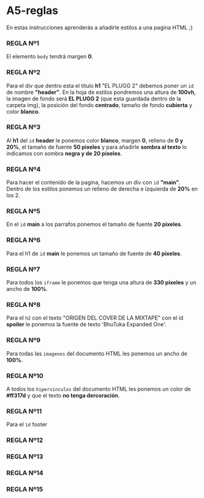 # A5-reglas

En estas instrucciones aprenderás a añadirle estilos a una pagina HTML ;)

### REGLA Nº1

El elemento ```body``` tendrá margen **0**.

### REGLA Nº2

Para el div que dentro esta el titulo **h1** "EL PLUGG 2" debemos poner un ```id``` de nombre **"header"**. En la hoja de estilos pondremos una altura de **100vh**, la imagen de fondo será **EL PLUGG 2** (que esta guardada dentro de la carpeta img), la posición del fondo **centrado**, tamaño de fondo **cubierta** y color **blanco**.

### REGLA Nº3

Al **h1** del ```id``` **header** le ponemos color **blanco**, margen **0**, relleno de **0 y 20%**, el tamaño de fuente **50 pixeles** y para añadirle **sombra al texto** lo indicamos con sombra **negra y de 20 pixeles**.

### REGLA Nº4

Para hacer el contenido de la pagina, hacemos un div con ```id``` **"main"**. Dentro de los estilos ponemos un relleno de derecha e izquierda de **20%** en los 2.

### REGLA Nº5

En el ```id``` **main** a los parrafos ponemos el tamaño de fuente **20 pixeles**.

### REGLA Nº6

Para el h1 de ```id``` **main** le ponemos un tamaño de fuente de **40 pixeles**.

### REGLA Nº7

Para todos los ```iframe``` le ponemos que tenga una altura de **330 pixeles** y un ancho de **100%**.

### REGLA Nº8

Para el ```h2``` con el texto "ORIGEN DEL COVER DE LA MIXTAPE" con el id **spoiler** le ponemos la fuente de texto 'BhuTuka Expanded One'.

### REGLA Nº9

Para todas las ```imagenes``` del documento HTML les ponemos un ancho de **100%**.

### REGLA Nº10

A todos los ```hipervinculos``` del documento HTML les ponemos un color de **#ff317d** y que el texto **no tenga dercoración**.

### REGLA Nº11

Para el ```ìd``` footer 

### REGLA Nº12



### REGLA Nº13



### REGLA Nº14



### REGLA Nº15